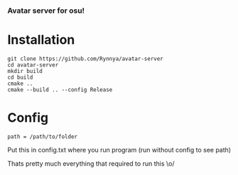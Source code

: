 ### Avatar server for osu!

# Installation
```
git clone https://github.com/Rynnya/avatar-server
cd avatar-server
mkdir build
cd build
cmake ..
cmake --build .. --config Release
```

# Config
```
path = /path/to/folder
```
Put this in config.txt where you run program (run without config to see path)

Thats pretty much everything that required to run this \o/
